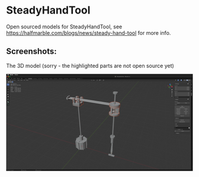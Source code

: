 # SteadyHandTool

Open sourced models for SteadyHandTool, see https://halfmarble.com/blogs/news/steady-hand-tool for more info.

## Screenshots:

The 3D model (sorry - the highlighted parts are not open source yet)

![screenshot](SteadyHandToolModel.png)
